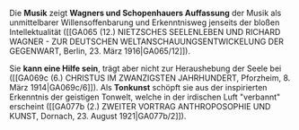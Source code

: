 
Die **Musik** zeigt **Wagners und Schopenhauers Auffassung** der Musik als unmittelbarer Willensoffenbarung und Erkenntnisweg jenseits der bloßen Intellektualität ([[GA065 (12.) NIETZSCHES SEELENLEBEN UND RICHARD WAGNER - ZUR DEUTSCHEN WELTANSCHAUUNGSENTWICKELUNG DER GEGENWART, Berlin, 23. März 1916|GA065/12]]).

Sie **kann eine Hilfe sein**, trägt aber nicht zur Heraushebung der Seele bei ([[GA069c (6.) CHRISTUS IM ZWANZIGSTEN JAHRHUNDERT, Pforzheim, 8. März 1914|GA069c/6]]). Als **Tonkunst** schöpft sie aus der inspirierten Erkenntnis der geistigen Tonwelt, welche in der irdischen Luft "verbannt" erscheint ([[GA077b (2.) ZWEITER VORTRAG ANTHROPOSOPHIE UND KUNST, Dornach, 23. August 1921|GA077b/2]]).
